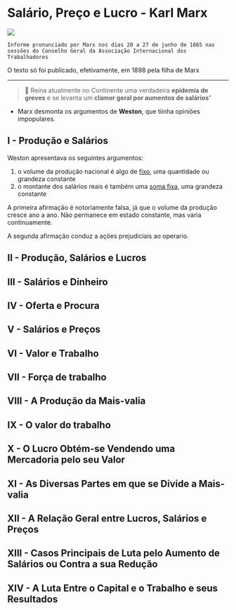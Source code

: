 # Salário, Preço e Lucro - Karl Marx
![](https://2.bp.blogspot.com/-Y5RqhjPVnX4/UUs5VvNuPUI/AAAAAAAABZU/YqSpDkNfrn0/s320/DSC0001192.jpg)

`Informe pronunciado por Marx nos dias 20 a 27 de junho de 1865 nas sessões do Conselho Geral da Associação Internacional dos Trabalhadores`

O texto só foi publicado, efetivamente, em 1898 pela filha de Marx
<hr> </hr>

 > 💭 Reina atualmente no Continente uma verdadeira **epidemia de greves** e se levanta um **clamor geral por aumentos de salários**"

- Marx desmonta os argumentos de **Weston**, que tiinha opiniões impopulares.

## I - Produção e Salários
Weston apresentava os seguintes argumentos:
1. o volume da produção nacional é algo de <ins>fixo</ins>, uma quantidade ou grandeza constante
2. o montante dos salários reais é também uma <ins>soma fixa</ins>, uma grandeza constante
   
A primeira afirmação é notoriamente falsa, já que o volume da produção cresce ano a ano. Não permanece em estado constante, mas varia continuamente.

A segunda afirmação conduz a ações prejudiciais ao operario. 

## II - Produção, Salários e Lucros
## III - Salários e Dinheiro
## IV - Oferta e Procura
## V - Salários e Preços
## VI - Valor e Trabalho
## VII - Força de trabalho
## VIII - A Produção da Mais-valia
## IX - O valor do trabalho
## X - O Lucro Obtém-se Vendendo uma Mercadoria pelo seu Valor
## XI - As Diversas Partes em que se Divide a Mais-valia
## XII - A Relação Geral entre Lucros, Salários e Preços
## XIII - Casos Principais de Luta pelo Aumento de Salários ou Contra a sua Redução
## XIV - A Luta Entre o Capital e o Trabalho e seus Resultados
